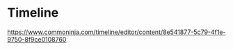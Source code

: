 # Timeline

https://www.commoninja.com/timeline/editor/content/8e541877-5c79-4f1e-9750-8f9ce0108760
